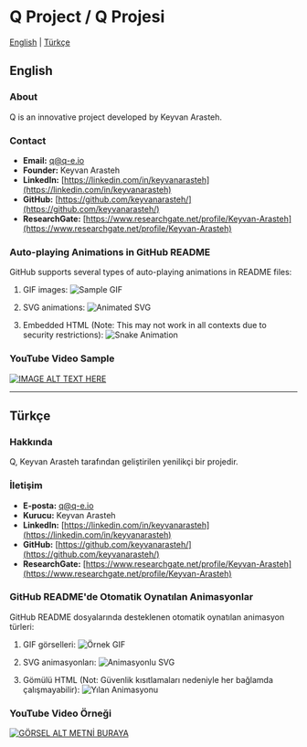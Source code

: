 # Q Project / Q Projesi

[English](#english) | [Türkçe](#türkçe)

## English

### About
Q is an innovative project developed by Keyvan Arasteh.

### Contact
- **Email:** q@q-e.io
- **Founder:** Keyvan Arasteh
- **LinkedIn:** [https://linkedin.com/in/keyvanarasteh](https://linkedin.com/in/keyvanarasteh)
- **GitHub:** [https://github.com/keyvanarasteh/](https://github.com/keyvanarasteh/)
- **ResearchGate:** [https://www.researchgate.net/profile/Keyvan-Arasteh](https://www.researchgate.net/profile/Keyvan-Arasteh)

### Auto-playing Animations in GitHub README

GitHub supports several types of auto-playing animations in README files:

1. GIF images:
   ![Sample GIF](https://media.giphy.com/media/13GIgrGdslD9oQ/giphy.gif)

2. SVG animations:
   <img src="https://raw.githubusercontent.com/rodrigograca31/rodrigograca31/master/github_animation.svg" alt="Animated SVG" />

3. Embedded HTML (Note: This may not work in all contexts due to security restrictions):
   <img src="https://raw.githubusercontent.com/trinib/trinib/output/github-contribution-grid-snake.svg" alt="Snake Animation" />

### YouTube Video Sample

[![IMAGE ALT TEXT HERE](http://img.youtube.com/vi/dQw4w9WgXcQ/0.jpg)](http://www.youtube.com/watch?v=dQw4w9WgXcQ)

---

## Türkçe

### Hakkında
Q, Keyvan Arasteh tarafından geliştirilen yenilikçi bir projedir.

### İletişim
- **E-posta:** q@q-e.io
- **Kurucu:** Keyvan Arasteh
- **LinkedIn:** [https://linkedin.com/in/keyvanarasteh](https://linkedin.com/in/keyvanarasteh)
- **GitHub:** [https://github.com/keyvanarasteh/](https://github.com/keyvanarasteh/)
- **ResearchGate:** [https://www.researchgate.net/profile/Keyvan-Arasteh](https://www.researchgate.net/profile/Keyvan-Arasteh)

### GitHub README'de Otomatik Oynatılan Animasyonlar

GitHub README dosyalarında desteklenen otomatik oynatılan animasyon türleri:

1. GIF görselleri:
   ![Örnek GIF](https://media.giphy.com/media/13GIgrGdslD9oQ/giphy.gif)

2. SVG animasyonları:
   <img src="https://raw.githubusercontent.com/rodrigograca31/rodrigograca31/master/github_animation.svg" alt="Animasyonlu SVG" />

3. Gömülü HTML (Not: Güvenlik kısıtlamaları nedeniyle her bağlamda çalışmayabilir):
   <img src="https://raw.githubusercontent.com/trinib/trinib/output/github-contribution-grid-snake.svg" alt="Yılan Animasyonu" />

### YouTube Video Örneği

[![GÖRSEL ALT METNİ BURAYA](http://img.youtube.com/vi/dQw4w9WgXcQ/0.jpg)](http://www.youtube.com/watch?v=dQw4w9WgXcQ)
